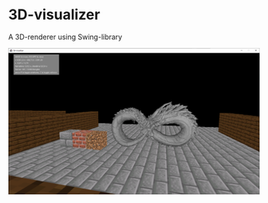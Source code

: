 # 3D-visualizer

A 3D-renderer using Swing-library

![3D-visualizer](readme-info-pic.png "3D-visualizer")
